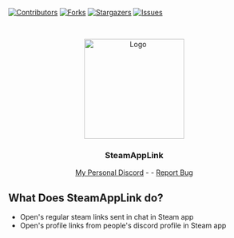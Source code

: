 [![Contributors][contributors-shield]][contributors-url]
[![Forks][forks-shield]][forks-url]
[![Stargazers][stars-shield]][stars-url]
[![Issues][issues-shield]][issues-url]




<br />
<p align="center">
  <a href="https://github.com/Oni-Chan-inc/SteamAppLinks">
    <img src="https://i.imgur.com/YaUt808.png" alt="Logo" width="200" height="200">
  </a>

  <h3 align="center">SteamAppLink</h3>

  <p align="center">
    <a href="https://discord.gg/pUrfvpzkth">My Personal Discord</a>
    -  
    -
    <a href="https://github.com/Oni-Chan-inc/SteamAppLinks/issues">Report Bug</a>
  </p>
</p>


## What Does SteamAppLink do?
- Open's regular steam links sent in chat in Steam app
- Open's profile links from people's discord profile in Steam app


[contributors-shield]: https://img.shields.io/github/contributors/Oni-Chan-inc/SteamAppLinks.svg?style=for-the-badge
[contributors-url]: https://github.com/Oni-Chan-inc/SteamAppLinks/graphs/contributors
[forks-shield]: https://img.shields.io/github/forks/Oni-Chan-inc/SteamAppLinks.svg?style=for-the-badge
[forks-url]: https://github.com/Oni-Chan-inc/SteamAppLinks/network/members
[stars-shield]: https://img.shields.io/github/stars/Oni-Chan-inc/SteamAppLinks.svg?style=for-the-badge
[stars-url]: https://github.com/Oni-Chan-inc/SteamAppLinks/stargazers
[issues-shield]: https://img.shields.io/github/issues/Oni-Chan-inc/SteamAppLinks.svg?style=for-the-badge
[issues-url]: https://github.com/Oni-Chan-inc/SteamAppLinks/issues

